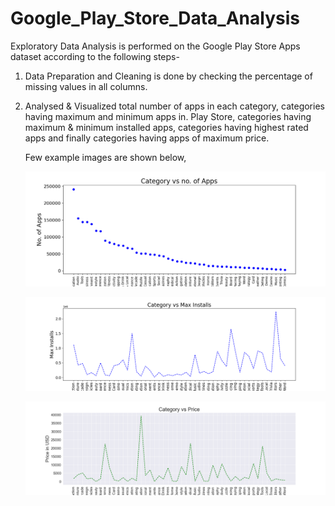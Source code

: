# Google_Play_Store_Data_Analysis

Exploratory Data Analysis is performed on the Google Play Store Apps dataset according to the following steps-

1. Data Preparation and Cleaning is done by checking the percentage of missing values in all columns.

2. Analysed & Visualized total number of apps in each category, categories having maximum and minimum apps in. Play Store, categories having maximum & minimum installed apps, categories having highest rated apps and finally categories having apps of maximum price.

   Few example images are shown below,

   ![Image of Photo](https://github.com/KrishangiKashyap/Google_Play_Store_Data_Analysis/blob/main/category%20vs%20app.png?width=50&height=50)
   
   ![Image of Photo](https://github.com/KrishangiKashyap/Google_Play_Store_Data_Analysis/blob/main/category%20vs%20max%20install.png?width=50&height=50)
   
   ![Image of Photo](https://github.com/KrishangiKashyap/Google_Play_Store_Data_Analysis/blob/main/category%20vs%20price.png?width=50&height=50)
